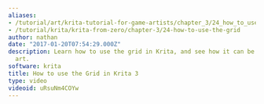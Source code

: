```yaml
---
aliases:
- /tutorial/art/krita-tutorial-for-game-artists/chapter_3/24_how_to_use_the_grid_in_krita_3
- /tutorial/krita/krita-from-zero/chapter-3/24-how-to-use-the-grid
author: nathan
date: "2017-01-20T07:54:29.000Z"
description: Learn how to use the grid in Krita, and see how it can be used for game
  art.
software: krita
title: How to use the Grid in Krita 3
type: video
videoid: uRsuNm4COYw
---
```

